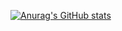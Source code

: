 [![Anurag's GitHub stats](https://github-readme-stats.vercel.app/api?username=kbh97102&count_private=true&show_icons=true&theme=radical)](https://github.com/anuraghazra/github-readme-stats)
